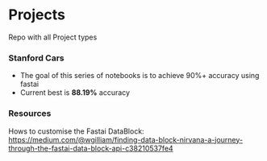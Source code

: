 # Projects
Repo with all Project types


### Stanford Cars
- The goal of this series of notebooks is to achieve 90%+ accuracy using fastai
- Current best is **88.19%** accuracy 

### Resources
Hows to customise the Fastai DataBlock: https://medium.com/@wgilliam/finding-data-block-nirvana-a-journey-through-the-fastai-data-block-api-c38210537fe4
